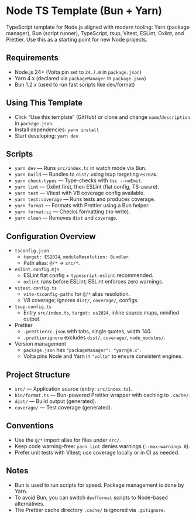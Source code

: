 # Node TS Template (Bun + Yarn)

TypeScript template for Node.js aligned with modern tooling: Yarn (package manager), Bun (script runner), TypeScript, tsup, Vitest, ESLint, Oxlint, and Prettier. Use this as a starting point for new Node projects.

## Requirements
- Node.js 24+ (Volta pin set to `24.7.0` in `package.json`)
- Yarn 4.x (declared via `packageManager` in `package.json`)
- Bun 1.2.x (used to run fast scripts like dev/format)

## Using This Template
- Click “Use this template” (GitHub) or clone and change `name`/`description` in `package.json`.
- Install dependencies: `yarn install`
- Start developing: `yarn dev`

## Scripts
- `yarn dev` — Runs `src/index.ts` in watch mode via Bun.
- `yarn build` — Bundles to `dist/` using tsup targeting `es2024`.
- `yarn check-types` — Type-checks with `tsc --noEmit`.
- `yarn lint` — Oxlint first, then ESLint (flat config, TS-aware).
- `yarn test` — Vitest with V8 coverage config available.
- `yarn test:coverage` — Runs tests and produces coverage.
- `yarn format` — Formats with Prettier using a Bun helper.
- `yarn format:ci` — Checks formatting (no write).
- `yarn clean` — Removes `dist` and `coverage`.

## Configuration Overview
- `tsconfig.json`
  - `target: ES2024`, `moduleResolution: Bundler`.
  - Path alias: `@/*` -> `src/*`.
- `eslint.config.mjs`
  - ESLint flat config + `typescript-eslint` recommended.
  - `oxlint` runs before ESLint; ESLint enforces zero warnings.
- `vitest.config.ts`
  - `vite-tsconfig-paths` for `@/*` alias resolution.
  - V8 coverage; ignores `dist/`, `coverage/`, configs.
- `tsup.config.ts`
  - Entry `src/index.ts`, `target: es2024`, inline source maps, minified output.
- Prettier
  - `.prettierrc.json` with tabs, single quotes, width 140.
  - `.prettierignore` excludes `dist/`, `coverage/`, `node_modules/`.
- Version management
  - `package.json` has `"packageManager": "yarn@4.x"`.
  - Volta pins Node and Yarn in `"volta"` to ensure consistent engines.

## Project Structure
- `src/` — Application source (entry: `src/index.ts`).
- `bin/format.ts` — Bun-powered Prettier wrapper with caching to `.cache/`.
- `dist/` — Build output (generated).
- `coverage/` — Test coverage (generated).

## Conventions
- Use the `@/*` import alias for files under `src/`.
- Keep code warning-free: `yarn lint` denies warnings (`--max-warnings 0`).
- Prefer unit tests with Vitest; use coverage locally or in CI as needed.

## Notes
- Bun is used to run scripts for speed. Package management is done by Yarn.
- To avoid Bun, you can switch `dev`/`format` scripts to Node-based alternatives.
- The Prettier cache directory `.cache/` is ignored via `.gitignore`.
